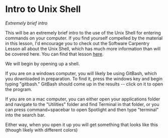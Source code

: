 # Intro to Unix Shell
*Extremely brief intro*

This will be an extremely brief intro to the use of the Unix Shell for entering commands on your computer. If you find yourself compelled by the material in this lesson, I'd encourage you to check out the Software Carpentry Lesson all about the Unix Shell, which has much more information than will be covered here. You can find that lesson [here](http://swcarpentry.github.io/shell-novice/).

We will begin by opening up a shell.

If you are on a windows computer, you will likely be using GitBash, which you downloaded in preparation. To find it, press the windows key and begin typing "gitbash." GitBash should come up in the results -- click on it to open the program.

If you are on a mac computer, you can either open your applications folder and navigate to the "Utilities" folder and find Terminal in that folder, or you can press command+spacebar to open Spotlight and then type "terminal" into the search bar.

Either way, when you open it up you will get something that looks like this (though likely with different colors)

